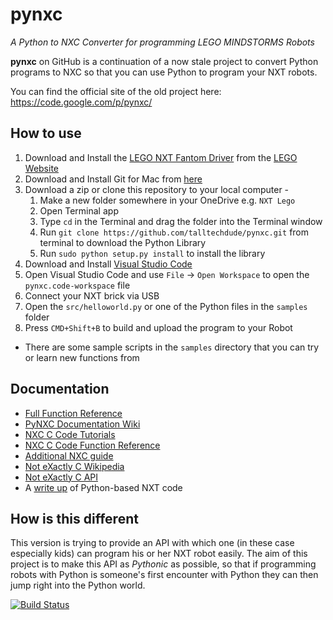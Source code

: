 pynxc
=====

*A Python to NXC Converter for programming LEGO MINDSTORMS Robots*

**pynxc** on GitHub is a continuation of a now stale project to convert Python
programs to NXC so that you can use Python to program your NXT robots.

You can find the official site of the old project here:
https://code.google.com/p/pynxc/

How to use
----------
1. Download and Install the [LEGO NXT Fantom Driver](https://www.lego.com/r/www/r/MINDSTORMS/-/media/franchises/mindstorms%202014/downloads/firmware%20and%20software/nxt%20software/nxt%20fantom%20drivers%20v120.zip) from the [LEGO Website](https://www.lego.com/en-us/mindstorms/downloads)
1. Download and Install Git for Mac from [here](https://git-scm.com/download/mac)
1. Download a zip or clone this repository to your local computer - 
   1.  Make a new folder somewhere in your OneDrive e.g. `NXT Lego`
   1. Open Terminal app
   1. Type `cd` in the Terminal and drag the folder into the Terminal window
   1. Run `git clone https://github.com/talltechdude/pynxc.git` from terminal to download the Python Library
   1. Run `sudo python setup.py install` to install the library
1. Download and Install [Visual Studio Code](https://code.visualstudio.com/download)
1. Open Visual Studio Code and use `File` -> `Open Workspace` to open the `pynxc.code-workspace` file
1. Connect your NXT brick via USB
1. Open the `src/helloworld.py` or one of the Python files in the `samples` folder
1. Press `CMD+Shift+B` to build and upload the program to your Robot
* There are some sample scripts in the `samples` directory that you can try or learn new functions from

Documentation
-------------
* [Full Function Reference](http://bricxcc.sourceforge.net/nbc/nxcdoc/nxcapi/_n_x_c_defs_8h.html)
* [PyNXC Documentation Wiki](https://code.google.com/archive/p/pynxc/wikis/Documentation.wiki)
* [NXC C Code Tutorials](http://bricxcc.sourceforge.net/nbc/nxcdoc/NXC_tutorial.pdf)
* [NXC C Code Function Reference](http://bricxcc.sourceforge.net/nbc/nxcdoc/NXC_Guide.pdf)
* [Additional NXC guide](http://lego.itam.mx/misc/manuales/NXC/guide.pdf)
* [Not eXactly C Wikipedia](https://en.wikipedia.org/wiki/Not_eXactly_C)
* [Not eXactly C API](http://bricxcc.sourceforge.net/nbc/nxcdoc/nxcapi/index.html)
* A [write up](http://digitalcommons.bryant.edu/cgi/viewcontent.cgi?article=1017&context=sci_jou) of Python-based NXT code

How is this different
---------------------

This version is trying to provide an API with which one (in these case
especially kids) can program his or her NXT robot easily. The aim of this
project is to make this API as *Pythonic* as possible, so that if programming
robots with Python is someone's first encounter with Python they can then jump
right into the Python world.

[![Build Status](https://travis-ci.org/xlcteam/pynxc.png?branch=master)](https://travis-ci.org/xlcteam/pynxc)
